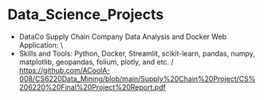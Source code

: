 # Data_Science_Projects
* DataCo Supply Chain Company Data Analysis and Docker Web Application: \
* Skills and Tools: Python, Docker, Streamlit, scikit-learn, pandas, numpy, matplotlib, geopandas, folium, plotly, and etc. /
https://github.com/ACoolA-008/CS6220Data_Mining/blob/main/Supply%20Chain%20Project/CS%206220%20Final%20Project%20Report.pdf
